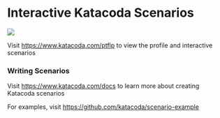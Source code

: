 # Interactive Katacoda Scenarios

[![](http://shields.katacoda.com/katacoda/ptflp/count.svg)](https://www.katacoda.com/ptflp "Get your profile on Katacoda.com")

Visit https://www.katacoda.com/ptflp to view the profile and interactive scenarios

### Writing Scenarios
Visit https://www.katacoda.com/docs to learn more about creating Katacoda scenarios

For examples, visit https://github.com/katacoda/scenario-example
